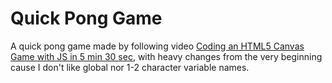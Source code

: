 # Quick Pong Game

A quick pong game made by following video [Coding an HTML5 Canvas Game with JS
in 5 min 30 sec](https://www.youtube.com/watch?v=KoWqdEACyLI), with heavy
changes from the very beginning cause I don't like global nor 1-2 character
variable names.
